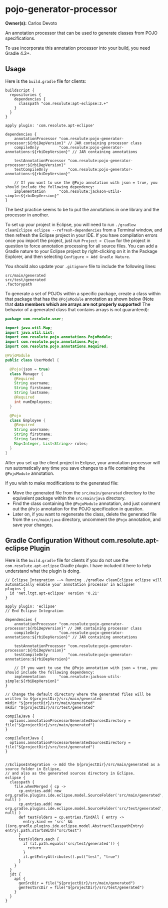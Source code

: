 # pojo-generator-processor

**Owner(s):** Carlos Devoto

An annotation processor that can be used to generate classes from POJO specifications.  

To use incorporate this annotation processor into your build, you need Gradle 4.3+.

## Usage


Here is the ``build.gradle`` file for clients:

```
buildscript {
  repositories {
    dependencies {
      classpath "com.resolute:apt-eclipse:3.+"
    }
  }
}

apply plugin: 'com.resolute.apt-eclipse'

dependencies {
    annotationProcessor "com.resolute:pojo-generator-processor:${rbiDepVersion}" // JAR containing processor class
    compileOnly         "com.resolute:pojo-generator-annotations:${rbiDepVersion}" // JAR containing annotations 
    
    testAnnotationProcessor "com.resolute:pojo-generator-processor:${rbiDepVersion}"
    testCompileOnly         "com.resolute:pojo-generator-annotations:${rbiDepVersion}"
    
    // If you want to use the @Pojo annotation with json = true, you should include the following dependency:
    implementation      "com.resolute:jackson-utils-simple:${rbiDepVersion}"
}
```

The best practice seems to be to put the annotations in one library and the processor in another.

To set up your project in Eclipse, you will need to run ``./gradlew cleanEclipse eclipse --refresh-dependencies`` from a Terminal window, and then refresh the Eclipse project in your IDE.  If you have compilation errors once you import the project, just run ``Project > Clean`` for the project in question to force annotation processing for all source files.  You can add a Gradle nature to your Eclipse project by right-clicking on it in the Package Explorer, and then selecting ``Configure > Add Gradle Nature``.

You should also update your ``.gitignore`` file to include the following lines:

```
src/main/generated
src/test/generated
.factorypath
```

To generate a set of POJOs within a specific package, create a class within that package that has the ``@PojoModule`` annotation as shown below (Note that **data members which are arrays are not properly supported**! The behavior of a generated class that contains arrays is not guaranteed):

```java
package com.resolute.user;

import java.util.Map;
import java.util.List;
import com.resolute.pojo.annotations.PojoModule;
import com.resolute.pojo.annotations.Pojo;
import com.resolute.pojo.annotations.Required;

@PojoModule
public class UserModel {

  @Pojo(json = true)
  class Manager {
    @Required
    String username;
    String firstname;
    String lastname;
    @Required
    int numEmployees;
  }

  @Pojo
  class Employee {
    @Required
    String username;
    String firstname;
    String lastname;
    Map<Integer, List<String>> roles;
  }
}
```
After you set up the client project in Eclipse, your annotation processor will run automatically any time you save changes to a file containing the ``@PojoModule`` annotation.
  
If you wish to make modifications to the generated file:

  * Move the generated file from the ``src/main/generated`` directory to the equivalent package within the ``src/main/java`` directory.
  * Find the class containing the ``@PojoModule`` annotation, and just comment out the ``@Pojo`` annotation for the POJO specification in question. 
  * Later on, if you want to regenerate the class, delete the generated file from the ``src/main/java`` directory, uncomment the ``@Pojo`` annotation, and save your changes.
  
## Gradle Configuration Without com.resolute.apt-eclipse Plugin

Here is the ``build.gradle`` file for clients if you do not use the ``com.resolute.apt-eclipse`` Gradle plugin. I have included it here to help understand what the plugin is doing.

```
// Eclipse Integration --> Running ./gradlew cleanEclipse eclipse will automatically enable your annotation processor in Eclipse! 
plugins {
  id 'net.ltgt.apt-eclipse' version '0.21'   
}

apply plugin: 'eclipse'
// End Eclipse Integration

dependencies {
    annotationProcessor "com.resolute:pojo-generator-processor:${rbiDepVersion}" // JAR containing processor class
    compileOnly         "com.resolute:pojo-generator-annotations:${rbiDepVersion}" // JAR containing annotations 
    
    testAnnotationProcessor "com.resolute:pojo-generator-processor:${rbiDepVersion}"
    testCompileOnly         "com.resolute:pojo-generator-annotations:${rbiDepVersion}"

    // If you want to use the @Pojo annotation with json = true, you should include the following dependency:
    implementation      "com.resolute:jackson-utils-simple:${rbiDepVersion}"
}

// Change the default directory where the generated files will be written to ${projectDir}/src/main/generated
mkdir "${projectDir}/src/main/generated"
mkdir "${projectDir}/src/test/generated"

compileJava {
  options.annotationProcessorGeneratedSourcesDirectory = file("${projectDir}/src/main/generated")
}

compileTestJava {
  options.annotationProcessorGeneratedSourcesDirectory = file("${projectDir}/src/test/generated")
}


//EclipseIntegration -> Add the ${projectDir}/src/main/generated as a source folder in Eclipse,
// and also as the generated sources directory in Eclipse.
eclipse {
  classpath {
    file.whenMerged { cp ->
      cp.entries.add( new org.gradle.plugins.ide.eclipse.model.SourceFolder('src/main/generated', null) )
      cp.entries.add( new org.gradle.plugins.ide.eclipse.model.SourceFolder('src/test/generated', null) )
      def testFolders = cp.entries.findAll { entry ->
        entry.kind == 'src' && ((org.gradle.plugins.ide.eclipse.model.AbstractClasspathEntry) entry).path.startsWith("src/test")
      }
      testFolders.each {
        if (it.path.equals('src/test/generated')) {
          return
        }
        it.getEntryAttributes().put("test", "true")
      }
    }
  }
  jdt {
    apt {
      genSrcDir = file("${projectDir}/src/main/generated")
      genTestSrcDir = file("${projectDir}/src/test/generated")
    }
  }
}
```
    

  
        
